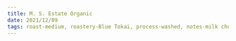 ```yaml
---
title: M. S. Estate Organic
date: 2021/12/09
tags: roast-medium, roastery-Blue Tokai, process-washed, notes-milk chocolate, notes-peach and golden raisin, rating-8
---
```

